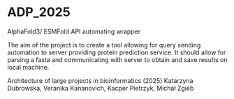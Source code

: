 # ADP_2025
AlphaFold3/ ESMFold API automating wrapper

The aim of the project is to create a tool allowing for query sending automation to server providing protein prediction service. It should allow for parsing a fasta and communicating with server to obtain and save results on local machine.

Architecture of large projects in bioinformatics (2025)
Katarzyna Dubrowska, Veranika Kananovich, Kacper Pietrzyk, Michał Zgieb 
